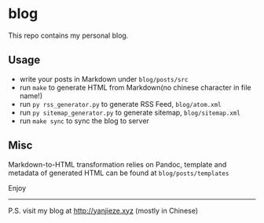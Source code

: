 # blog

This repo contains my personal blog.

## Usage

- write your posts in Markdown under `blog/posts/src`
- run `make` to generate HTML from Markdown(no chinese character in file name!)
- run `py rss_generator.py` to generate RSS Feed, `blog/atom.xml`
- run `py sitemap_generator.py` to generate sitemap, `blog/sitemap.xml`
- run `make sync` to sync the blog to server

## Misc

Markdown-to-HTML transformation relies on Pandoc, template and metadata of generated HTML can be found at `blog/posts/templates` 

Enjoy

---

P.S. visit my blog at http://yanjieze.xyz (mostly in Chinese)
